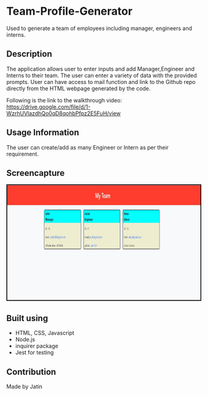 # Team-Profile-Generator

Used to generate a team of employees including manager, engineers and interns.

## Description

The application allows user to enter inputs and add Manager,Engineer and Interns to their team.
The user can enter a variety of data with the provided prompts.
User can have access to mail function and link to the Github repo directly from the HTML webpage generated by the code.

Following is the link to the walkthrough video: https://drive.google.com/file/d/1-WzrhUVlazdhQo0qD8qohbPfpz2E5FuH/view

## Usage Information
The user can create/add as many Engineer or Intern as per their requirement.

## Screencapture

<img src = './src/Screenshot.JPG' alt = 'image' width = '800' height = '300' style = 'border:2px solid black'>

## Built using
* HTML, CSS, Javascript
* Node.js
* inquirer package
* Jest for testing


## Contribution

Made by Jatin